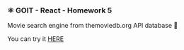 ### ⚛️ GOIT - React - Homework 5

Movie search engine from themoviedb.org API database 🎥 <br> 

You can try it <a href="https://bolomasta.github.io/goit-react-hw-05-movies/">HERE</a>

